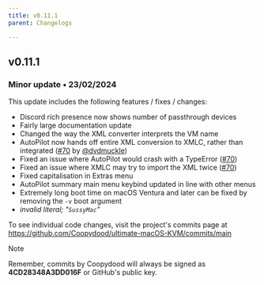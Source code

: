 ```yaml
---
title: v0.11.1
parent: Changelogs

---
```


## v0.11.1

### Minor update • 23/02/2024

This update includes the following features / fixes / changes:

- Discord rich presence now shows number of passthrough devices
- Fairly large documentation update
- Changed the way the XML converter interprets the VM name
- AutoPilot now hands off entire XML conversion to XMLC, rather than integrated ([#70](https://github.com/Coopydood/ultimate-macOS-KVM/issues/70) by [@dvdmuckle](https://github.com/dvdmuckle))
- Fixed an issue where AutoPilot would crash with a TypeError ([#70](https://github.com/Coopydood/ultimate-macOS-KVM/issues/70))
- Fixed an issue where XMLC may try to import the XML twice ([#70](https://github.com/Coopydood/ultimate-macOS-KVM/issues/70))
- Fixed capitalisation in Extras menu
- AutoPilot summary main menu keybind updated in line with other menus
- Extremely long boot time on macOS Ventura and later can be fixed by removing the ``-v`` boot argument
- *invalid literal; "``SussyMac``"*

To see individual code changes, visit the project's commits page at <https://github.com/Coopydood/ultimate-macOS-KVM/commits/main>

> [!NOTE]
> Remember, commits by Coopydood will always be signed as **4CD28348A3DD016F** or GitHub's public key.
